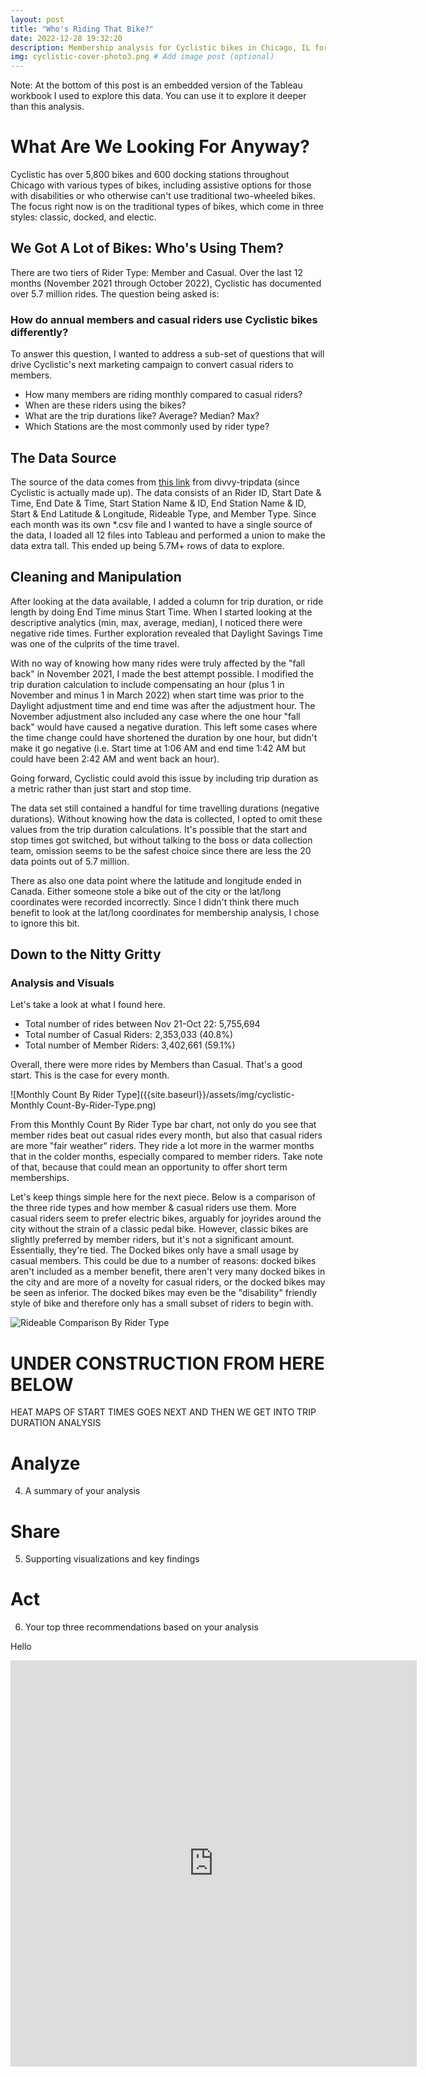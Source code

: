 ```yaml
---
layout: post
title: "Who's Riding That Bike?"
date: 2022-12-28 19:32:20
description: Membership analysis for Cyclistic bikes in Chicago, IL for Google Data Analytics Certificate.
img: cyclistic-cover-photo3.png # Add image post (optional)
---
```

Note: At the bottom of this post is an embedded version of the Tableau workbook I used to explore this data. You can use it to explore it deeper than this analysis.

# What Are We Looking For Anyway?
Cyclistic has over 5,800 bikes and 600 docking stations throughout Chicago with various types of bikes, including assistive options for those with disabilities or who otherwise can't use traditional two-wheeled bikes. The focus right now is on the traditional types of bikes, which come in three styles: classic, docked, and electic.

## We Got A Lot of Bikes: Who's Using Them?
There are two tiers of Rider Type: Member and Casual. Over the last 12 months (November 2021 through October 2022), Cyclistic has documented over 5.7 million rides. The question being asked is:

### How do annual members and casual riders use Cyclistic bikes differently?

To answer this question, I wanted to address a sub-set of questions that will drive Cyclistic's next marketing campaign to convert casual riders to members.
* How many members are riding monthly compared to casual riders?
* When are these riders using the bikes?
* What are the trip durations like? Average? Median? Max?
* Which Stations are the most commonly used by rider type?

## The Data Source
The source of the data comes from [this link][Data-Source] from divvy-tripdata (since Cyclistic is actually made up). The data consists of an Rider ID, Start Date & Time, End Date & Time, Start Station Name & ID, End Station Name & ID, Start & End Latitude & Longitude, Rideable Type, and Member Type. Since each month was its own *.csv file and I wanted to have a single source of the data, I loaded all 12 files into Tableau and performed a union to make the data extra tall. This ended up being 5.7M+ rows of data to explore.

## Cleaning and Manipulation
After looking at the data available, I added a column for trip duration, or ride length by doing End Time minus Start Time. When I started looking at the descriptive analytics (min, max, average, median), I noticed there were negative ride times. Further exploration revealed that Daylight Savings Time was one of the culprits of the time travel. 

With no way of knowing how many rides were truly affected by the "fall back" in November 2021, I made the best attempt possible. I modified the trip duration calculation to include compensating an hour (plus 1 in November and minus 1 in March 2022) when start time was prior to the Daylight adjustment time and end time was after the adjustment hour. The November adjustment also included any case where the one hour "fall back" would have caused a negative duration. This left some cases where the time change could have shortened the duration by one hour, but didn't make it go negative (i.e. Start time at 1:06 AM and end time 1:42 AM but could have been 2:42 AM and went back an hour). 

Going forward, Cyclistic could avoid this issue by including trip duration as a metric rather than just start and stop time. 

The data set still contained a handful for time travelling durations (negative durations). Without knowing how the data is collected, I opted to omit these values from the trip duration calculations. It's possible that the start and stop times got switched, but without talking to the boss or data collection team, omission seems to be the safest choice since there are less the 20 data points out of 5.7 million. 

There as also one data point where the latitude and longitude ended in Canada. Either someone stole a bike out of the city or the lat/long coordinates were recorded incorrectly. Since I didn't think there much benefit to look at the lat/long coordinates for membership analysis, I chose to ignore this bit.

## Down to the Nitty Gritty
### Analysis and Visuals
Let's take a look at what I found here. 
* Total number of rides between Nov 21-Oct 22: 5,755,694
* Total number of Casual Riders: 2,353,033 (40.8%)
* Total number of Member Riders: 3,402,661 (59.1%)

Overall, there were more rides by Members than Casual. That's a good start. This is the case for every month. 

![Monthly Count By Rider Type]({{site.baseurl}}/assets/img/cyclistic-Monthly Count-By-Rider-Type.png)

From this Monthly Count By Rider Type bar chart, not only do you see that member rides beat out casual rides every month, but also that casual riders are more "fair weather" riders. They ride a lot more in the warmer months that in the colder months, especially compared to member riders. Take note of that, because that could mean an opportunity to offer short term memberships.

Let's keep things simple here for the next piece. Below is a comparison of the three ride types and how member & casual riders use them. More casual riders seem to prefer electric bikes, arguably for joyrides around the city without the strain of a classic pedal bike. However, classic bikes are slightly preferred by member riders, but it's not a significant amount. Essentially, they're tied. The Docked bikes only have a small usage by casual members. This could be due to a number of reasons: docked bikes aren't included as a member benefit, there aren't very many docked bikes in the city and are more of a novelty for casual riders, or the docked bikes may be seen as inferior. The docked bikes may even be the "disability" friendly style of bike and therefore only has a small subset of riders to begin with. 

![Rideable Comparison By Rider Type]({{site.baseurl}}/assets/img/cyclistic-Rideable-By-Rider-Type.png)

# UNDER CONSTRUCTION FROM HERE BELOW
HEAT MAPS OF START TIMES GOES NEXT AND THEN WE GET INTO TRIP DURATION ANALYSIS


# Analyze
4. A summary of your analysis

# Share
5. Supporting visualizations and key findings

# Act
6. Your top three recommendations based on your analysis


Hello

<iframe seamless frameborder="0" src="https://public.tableau.com/views/CyclisticTripDataCaseStudy/PopularStartTimesHeatMaps?:language=en-US&:display_count=n&:embed=yes&:display_count=yes&:showVizHome=no" width = '650' height = '650' scrolling='yes' ></iframe>

[Data-Source]: https://divvy-tripdata.s3.amazonaws.com/index.html